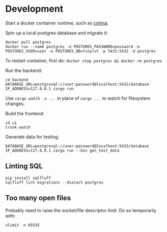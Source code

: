 # Development

Start a docker container runtime, such as [colima](https://github.com/abiosoft/colima).

Spin up a local postgres database and migrate it:

```
docker pull postgres
docker run --name postgres -e POSTGRES_PASSWORD=password -e POSTGRES_USER=user -e POSTGRES_DB=tinylvt -p 5432:5432 -d postgres
```

To restart container, first do: `docker stop postgres && docker rm postgres`

Run the backend:

```
cd backend
DATABASE_URL=postgresql://user:password@localhost:5432/database IP_ADDRESS=127.0.0.1 cargo run
```

Use `cargo watch -x ...` in place of `cargo ...` to watch for filesystem changes.

Build the frontend:

```
cd ui
trunk watch
```

Generate data for testing:

```
DATABASE_URL=postgresql://user:password@localhost:5432/database IP_ADDRESS=127.0.0.1 cargo run --bin gen_test_data
```

## Linting SQL

```
pip install sqlfluff
sqlfluff lint migrations --dialect postgres
```

## Too many open files

Probably need to raise the socket/file descriptor limit. Do so temporarily with:

```
ulimit -n 65535
```
